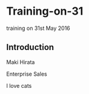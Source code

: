 # Training-on-31
training on 31st May 2016
## Introduction
Maki Hirata

Enterprise Sales

I love cats
